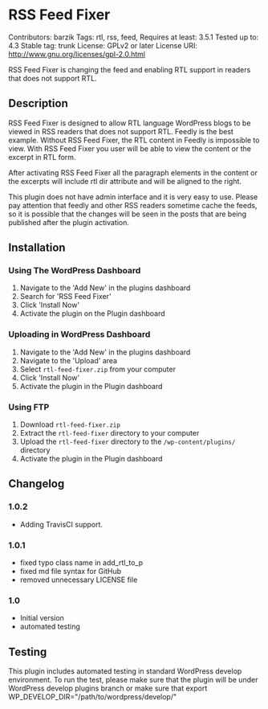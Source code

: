 # RSS Feed Fixer 
Contributors: barzik
Tags: rtl, rss, feed,
Requires at least: 3.5.1
Tested up to: 4.3
Stable tag: trunk
License: GPLv2 or later
License URI: http://www.gnu.org/licenses/gpl-2.0.html

RSS Feed Fixer is changing the feed and enabling RTL support in readers that does not support RTL. 

## Description 

RSS Feed Fixer is designed to allow RTL language WordPress blogs to be viewed in RSS readers that does not support RTL.
Feedly is the best example. Without RSS Feed Fixer, the RTL content in Feedly is impossible to view. With RSS Feed Fixer
you user will be able to view the content or the excerpt in RTL form. 

After activating RSS Feed Fixer all the paragraph elements in the content or the excerpts will include rtl dir attribute
and will be aligned to the right.

This plugin does not have admin interface and it is very easy to use. Please pay attention that feedly and other RSS 
readers sometime cache the feeds, so it is possible that the changes will be seen in the posts that are being 
published after the plugin activation.

## Installation 

### Using The WordPress Dashboard 

1. Navigate to the 'Add New' in the plugins dashboard
2. Search for 'RSS Feed Fixer'
3. Click 'Install Now'
4. Activate the plugin on the Plugin dashboard

### Uploading in WordPress Dashboard 

1. Navigate to the 'Add New' in the plugins dashboard
2. Navigate to the 'Upload' area
3. Select `rtl-feed-fixer.zip` from your computer
4. Click 'Install Now'
5. Activate the plugin in the Plugin dashboard

### Using FTP 

1. Download `rtl-feed-fixer.zip`
2. Extract the `rtl-feed-fixer` directory to your computer
3. Upload the `rtl-feed-fixer` directory to the `/wp-content/plugins/` directory
4. Activate the plugin in the Plugin dashboard

## Changelog ##

### 1.0.2 
* Adding TravisCI support.

### 1.0.1 
* fixed typo class name in add_rtl_to_p
* fixed md file syntax for GitHub
* removed unnecessary LICENSE file

### 1.0 
* Initial version
* automated testing

## Testing 
This plugin includes automated testing in standard WordPress develop environment.
To run the test, please make sure that the plugin will be under WordPress develop plugins branch or make sure that
export WP_DEVELOP_DIR="/path/to/wordpress/develop/"
